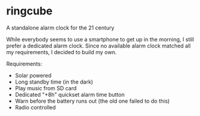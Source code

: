 # ringcube
A standalone alarm clock for the 21 century

While everybody seems to use a smartphone to get up in the morning, I still prefer a dedicated alarm clock.
Since no available alarm clock matched all my requirements, I decided to build my own.

Requirements:

* Solar powered
* Long standby time (in the dark)
* Play music from SD card
* Dedicated "+8h" quickset alarm time button
* Warn before the battery runs out (the old one failed to do this)
* Radio controlled

